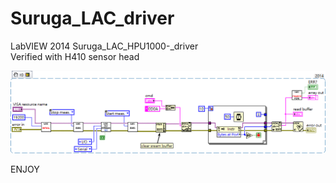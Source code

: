 # Suruga_LAC_driver
LabVIEW 2014 Suruga_LAC_HPU1000-_driver    
Verified with H410 sensor head

![example snippet](https://github.com/KurtDing/LVdriver_Suruga_LAC_HPU-1000/blob/main/LAC_H1000_example.png)    
    
ENJOY

